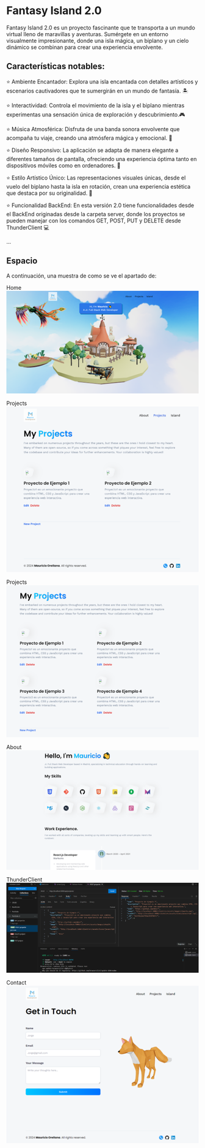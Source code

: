 
# Fantasy Island 2.0

Fantasy Island 2.0 es un proyecto fascinante que te transporta a un mundo virtual lleno de maravillas y aventuras. Sumérgete en un entorno visualmente impresionante, donde una isla mágica, un biplano y un cielo dinámico se combinan para crear una experiencia envolvente.

## Características notables:

:star: Ambiente Encantador: Explora una isla encantada con detalles artísticos y escenarios cautivadores que te sumergirán en un mundo de fantasía. 🏝️

:star: Interactividad: Controla el movimiento de la isla y el biplano mientras experimentas una sensación única de exploración y descubrimiento.🎮

:star: Música Atmosférica: Disfruta de una banda sonora envolvente que acompaña tu viaje, creando una atmósfera mágica y emocional. 🎵

:star: Diseño Responsivo: La aplicación se adapta de manera elegante a diferentes tamaños de pantalla, ofreciendo una experiencia óptima tanto en dispositivos móviles como en ordenadores. 📱

:star: Estilo Artístico Único: Las representaciones visuales únicas, desde el vuelo del biplano hasta la isla en rotación, crean una experiencia estética que destaca por su originalidad. 🎨

:star: Funcionalidad BackEnd: En esta versión 2.0 tiene funcionalidades desde el BackEnd originadas desde la carpeta server, donde los proyectos se pueden manejar con los comandos GET, POST, PUT y DELETE desde ThunderClient 💻

...

## Espacio

A continuación, una muestra de como se ve el apartado de:

Home
![3D Website](client/src/assets/images/screen.png)

Projects
![3D Website](client/src/assets/images/screen2.png)

Projects
![3D Website](client/src/assets/images/screen3.png)

About
![3D Website](client/src/assets/images/screen4.png)

ThunderClient
![3D Website](client/src/assets/images/screen5.png)

Contact
![3D Website](client/src/assets/images/screen6.png)

